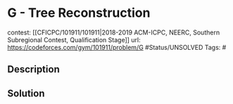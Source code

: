 # G - Tree Reconstruction

contest: [[CFICPC/101911/101911|2018-2019 ACM-ICPC, NEERC, Southern Subregional Contest, Qualification Stage]]
url: https://codeforces.com/gym/101911/problem/G
#Status/UNSOLVED
Tags: #

## Description

## Solution

